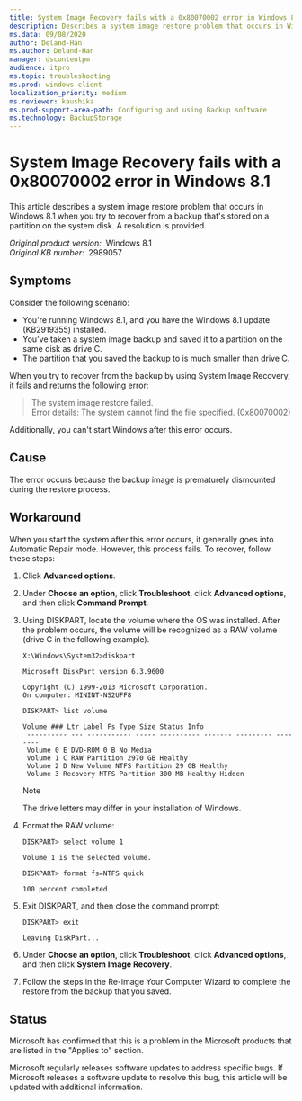 ```yaml
---
title: System Image Recovery fails with a 0x80070002 error in Windows 8.1
description: Describes a system image restore problem that occurs in Windows 8.1 when you try to recover from a backup that's stored on a partition on the system disk. A resolution is provided.
ms.data: 09/08/2020
author: Deland-Han
ms.author: Deland-Han
manager: dscontentpm
audience: itpro
ms.topic: troubleshooting
ms.prod: windows-client
localization_priority: medium
ms.reviewer: kaushika
ms.prod-support-area-path: Configuring and using Backup software
ms.technology: BackupStorage
---
```

# System Image Recovery fails with a 0x80070002 error in Windows 8.1

This article describes a system image restore problem that occurs in Windows 8.1 when you try to recover from a backup that's stored on a partition on the system disk. A resolution is provided.

_Original product version:_ &nbsp;Windows 8.1  
_Original KB number:_ &nbsp;2989057

## Symptoms

Consider the following scenario:

- You're running Windows 8.1, and you have the Windows 8.1 update (KB2919355) installed.
- You've taken a system image backup and saved it to a partition on the same disk as drive C.
- The partition that you saved the backup to is much smaller than drive C.

When you try to recover from the backup by using System Image Recovery, it fails and returns the following error:

> The system image restore failed.  
Error details: The system cannot find the file specified. (0x80070002)

Additionally, you can't start Windows after this error occurs.

## Cause

The error occurs because the backup image is prematurely dismounted during the restore process.

## Workaround

When you start the system after this error occurs, it generally goes into Automatic Repair mode. However, this process fails. To recover, follow these steps:

1. Click **Advanced options**.
2. Under **Choose an option**, click **Troubleshoot**, click **Advanced options**, and then click **Command Prompt**.
3. Using DISKPART, locate the volume where the OS was installed. After the problem occurs, the volume will be recognized as a RAW volume (drive C in the following example).

    ```console
    X:\Windows\System32>diskpart

    Microsoft DiskPart version 6.3.9600

    Copyright (C) 1999-2013 Microsoft Corporation.
    On computer: MININT-NS2UFF8

    DISKPART> list volume

    Volume ### Ltr Label Fs Type Size Status Info
     ---------- --- ----------- ----- ---------- ------- --------- --------
     Volume 0 E DVD-ROM 0 B No Media
     Volume 1 C RAW Partition 2970 GB Healthy
     Volume 2 D New Volume NTFS Partition 29 GB Healthy
     Volume 3 Recovery NTFS Partition 300 MB Healthy Hidden

    ```

    > [!NOTE]
    > The drive letters may differ in your installation of Windows.

4. Format the RAW volume:

    ```console
    DISKPART> select volume 1

    Volume 1 is the selected volume.

    DISKPART> format fs=NTFS quick

    100 percent completed
    ```

5. Exit DISKPART, and then close the command prompt:

    ```console
    DISKPART> exit

    Leaving DiskPart...
    ```

6. Under **Choose an option**, click **Troubleshoot**, click **Advanced options**, and then click **System Image Recovery**.
7. Follow the steps in the Re-image Your Computer Wizard to complete the restore from the backup that you saved.

## Status

Microsoft has confirmed that this is a problem in the Microsoft products that are listed in the "Applies to" section.

Microsoft regularly releases software updates to address specific bugs. If Microsoft releases a software update to resolve this bug, this article will be updated with additional information.
